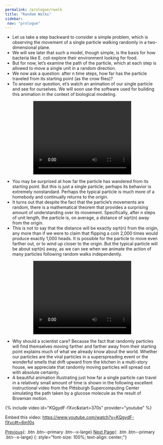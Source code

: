 ```yaml
---
permalink: /prologue/rwalk
title: "Random Walks"
sidebar: 
 nav: "prologue"
---
```


* Let us take a step backward to consider a simple problem, which is observing the movement of a single particle walking randomly in a two-dimensional plane.
* We will see later that such a model, though simple, is the basis for how bacteria like E. coli explore their environment looking for food.
* But for now, let’s examine the path of the particle, which at each step is allowed to move a single unit in a random direction.
* We now ask a question: after n time steps, how far has the particle traveled from its starting point (as the crow flies)?
* To answer our question, et’s watch an animation of our single particle and see for ourselves. We will soon use the software used for building this animation in the context of biological modeling.

<div style="text-align:center">
	<video width="320" height="240" controls>
	  <source type="video/mp4" src="../assets/random_walk_1.mp4">
	</video>
</div>

* You may be surprised at how far the particle has wandered from its starting point. But this is just a single particle; perhaps its behavior is extremely nonstandard.  Perhaps the typical particle is much more of a homebody and continually returns to the origin.
* It turns out that despite the fact that the particle’s movements are random, there is a mathematical theorem that provides a surprising amount of understanding over its movement.  Specifically, after n steps of unit length, the particle is, on average, a distance of sqrt(n) away from the origin.
* This is not to say that the distance will be exactly sqrt(n) from the origin, any more than if we were to claim that flipping a coin 2,000 times would produce exactly 1,000 heads.  It is possible for the particle to move even farther out, or to wind up closer to the origin. But the typical particle will be about sqrt(n) away, as we can see when we animate the action of many particles following random walks independently.

<div style="text-align:center">
	<video width="320" height="240" controls>
	  <source type="video/mp4" src="../assets/random_walk_200.mp4">
	</video>
</div>

* Why should a scientist care? Because the fact that randomly particles will find themselves moving farther and farther away from their starting point explains much of what we already know about the world. Whether our particles are the viral particles in a superspreading event or the wonderful smells that drift upward from the kitchen in a multi-story house, we appreciate that randomly moving particles will spread out with absolute certainty.
* A beautiful animation illustrating just how far a single particle can travel in a relatively small amount of time is shown in the following excellent instructional video from the Pittsburgh Supercomputing Center simulating the path taken by a glucose molecule as the result of Brownian motion.

{% include video id="KQgydF-fXvc&start=370s" provider="youtube" %}

Embed this video: https://www.youtube.com/watch?v=KQgydF-fXvc#t=6m10s


[Previous](home){: .btn .btn--primary .btn--x-large} [Next Page](animals){: .btn .btn--primary .btn--x-large}
{: style="font-size: 100%; text-align: center;"}
